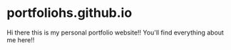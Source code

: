 # portfoliohs.github.io

Hi there this is my personal portfolio website!!
You'll find everything about me here!!
